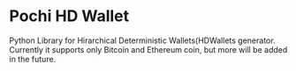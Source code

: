 # Pochi HD Wallet
Python Library for Hirarchical Deterministic Wallets(HDWallets generator. Currently it supports only Bitcoin and Ethereum coin, but more will be added in the future.
